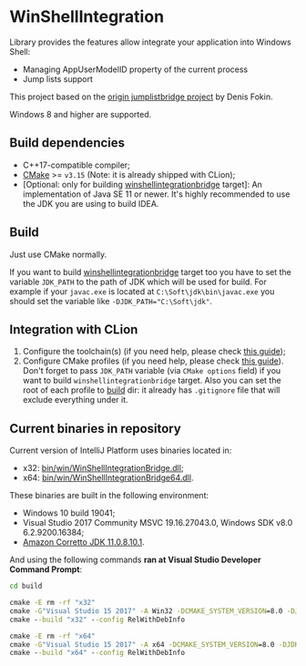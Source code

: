 # WinShellIntegration
Library provides the features allow integrate your application into Windows Shell:
* Managing AppUserModelID property of the current process
* Jump lists support

This project based on the [origin jumplistbridge project](https://github.com/JetBrains/intellij-community/tree/4635352640ed54ef9379082171f33837d099ebb8/native/jumplistbridge)
by Denis Fokin.

Windows 8 and higher are supported.

## Build dependencies
* C++17-compatible compiler;
* [CMake](https://cmake.org/download/) >= `v3.15` (Note: it is already shipped with CLion);
* [Optional: only for building [winshellintegrationbridge](src/winshellintegrationbridge) target]:
  An implementation of Java SE 11 or newer. It's highly recommended to use the JDK you are using to build IDEA.

## Build
Just use CMake normally.

If you want to build [winshellintegrationbridge](src/winshellintegrationbridge) target too
you have to set the variable `JDK_PATH` to the path of JDK which will be used for build.
For example if your `javac.exe` is located at `C:\Soft\jdk\bin\javac.exe` you should set the variable like
`-DJDK_PATH="C:\Soft\jdk"`.

## Integration with CLion
1. Configure the toolchain(s) (if you need help, please check [this guide](https://www.jetbrains.com/help/clion/quick-tutorial-on-configuring-clion-on-windows.html));
2. Configure CMake profiles (if you need help, please check [this guide](https://www.jetbrains.com/help/clion/cmake-profile.html)).
   Don't forget to pass `JDK_PATH` variable (via `CMake options` field) if you want to build `winshellintegrationbridge` target.
   Also you can set the root of each profile to [build](build) dir: it already has `.gitignore` file
    that will exclude everything under it.

## Current binaries in repository
Current version of IntelliJ Platform uses binaries located in:
* x32: [bin/win/WinShellIntegrationBridge.dll](../../bin/win/WinShellIntegrationBridge.dll);
* x64: [bin/win/WinShellIntegrationBridge64.dll](../../bin/win/WinShellIntegrationBridge64.dll).

These binaries are built in the following environment:
* Windows 10 build 19041;
* Visual Studio 2017 Community MSVC 19.16.27043.0, Windows SDK v8.0 6.2.9200.16384;
* [Amazon Corretto JDK 11.0.8.10.1](https://corretto.aws/downloads/resources/11.0.8.10.1/amazon-corretto-11.0.8.10.1-windows-x64.msi).

And using the following commands **ran at Visual Studio Developer Command Prompt**:
```bat
cd build

cmake -E rm -rf "x32"
cmake -G"Visual Studio 15 2017" -A Win32 -DCMAKE_SYSTEM_VERSION=8.0 -DJDK_PATH="%JDK_11%" -S ".." -B "x32"
cmake --build "x32" --config RelWithDebInfo

cmake -E rm -rf "x64"
cmake -G"Visual Studio 15 2017" -A x64 -DCMAKE_SYSTEM_VERSION=8.0 -DJDK_PATH="%JDK_11_x64%" -S ".." -B "x64"
cmake --build "x64" --config RelWithDebInfo
```
